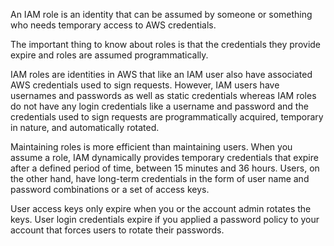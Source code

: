 An IAM role is an identity that can be assumed by someone or something who needs temporary access to AWS credentials.

The important thing to know about roles is that the credentials they provide expire and roles are assumed programmatically.

IAM roles are identities in AWS that like an IAM user also have associated AWS credentials used to sign requests. However, IAM users have usernames and passwords as well as static credentials whereas IAM roles do not have any login credentials like a username and password and the credentials used to sign requests are programmatically acquired, temporary in nature, and automatically rotated. 

Maintaining roles is more efficient than maintaining users. When you assume a role, IAM dynamically provides temporary credentials that expire after a defined period of time, between 15 minutes and 36 hours. Users, on the other hand, have long-term credentials in the form of user name and password combinations or a set of access keys.

User access keys only expire when you or the account admin rotates the keys. User login credentials expire if you applied a password policy to your account that forces users to rotate their passwords.